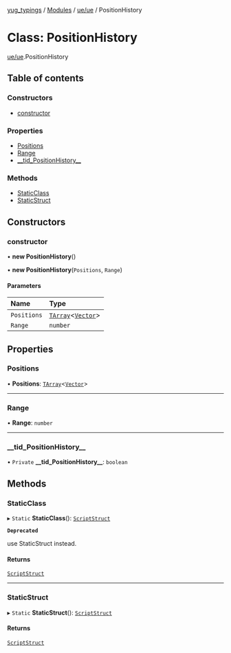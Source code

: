 [yug_typings](../README.md) / [Modules](../modules.md) / [ue/ue](../modules/ue_ue.md) / PositionHistory

# Class: PositionHistory

[ue/ue](../modules/ue_ue.md).PositionHistory

## Table of contents

### Constructors

- [constructor](ue_ue.PositionHistory.md#constructor)

### Properties

- [Positions](ue_ue.PositionHistory.md#positions)
- [Range](ue_ue.PositionHistory.md#range)
- [\_\_tid\_PositionHistory\_\_](ue_ue.PositionHistory.md#__tid_positionhistory__)

### Methods

- [StaticClass](ue_ue.PositionHistory.md#staticclass)
- [StaticStruct](ue_ue.PositionHistory.md#staticstruct)

## Constructors

### constructor

• **new PositionHistory**()

• **new PositionHistory**(`Positions`, `Range`)

#### Parameters

| Name | Type |
| :------ | :------ |
| `Positions` | [`TArray`](../interfaces/ue_puerts.TArray.md)<[`Vector`](ue_ue_s.Vector.md)\> |
| `Range` | `number` |

## Properties

### Positions

• **Positions**: [`TArray`](../interfaces/ue_puerts.TArray.md)<[`Vector`](ue_ue_s.Vector.md)\>

___

### Range

• **Range**: `number`

___

### \_\_tid\_PositionHistory\_\_

• `Private` **\_\_tid\_PositionHistory\_\_**: `boolean`

## Methods

### StaticClass

▸ `Static` **StaticClass**(): [`ScriptStruct`](ue_ue.ScriptStruct.md)

**`Deprecated`**

use StaticStruct instead.

#### Returns

[`ScriptStruct`](ue_ue.ScriptStruct.md)

___

### StaticStruct

▸ `Static` **StaticStruct**(): [`ScriptStruct`](ue_ue.ScriptStruct.md)

#### Returns

[`ScriptStruct`](ue_ue.ScriptStruct.md)
